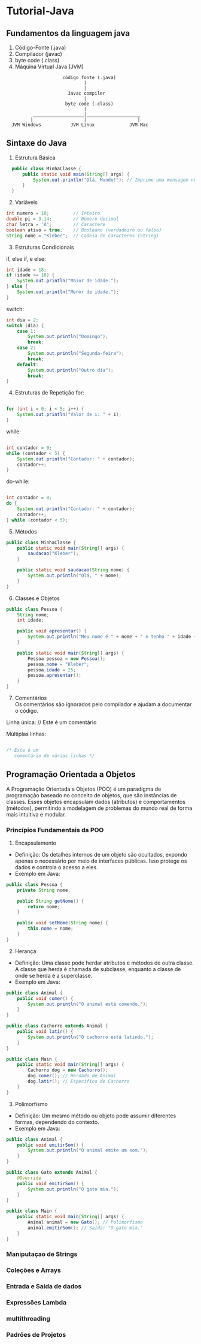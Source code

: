 # Tutorial-Java

## Fundamentos da linguagem java
1. Código-Fonte (.java)
2. Compilador (javac)
3. byte code (.class)
4. Máquina Virtual Java (JVM)

```
                     código fonte (.java)
                             |
                             |
                       Javac compiler
                             |
                      byte code (.class)
                             |
          ___________________|____________________
         |                   |                   |
  JVM Windows           JVM Linux             JVM Mac   

```
   
## Sintaxe do Java
1. Estrutura Básica
   
``` java
  public class MinhaClasse {
      public static void main(String[] args) {
          System.out.println("Olá, Mundo!"); // Imprime uma mensagem no console
      }
  }

```
2. Variáveis
``` java
int numero = 10;         // Inteiro
double pi = 3.14;        // Número decimal
char letra = 'A';        // Caractere
boolean ativo = true;    // Booleano (verdadeiro ou falso)
String nome = "Kleber";  // Cadeia de caracteres (String)

```
3. Estruturas Condicionais
   
if, else if, e else:
``` java
int idade = 18;
if (idade >= 18) {
    System.out.println("Maior de idade.");
} else {
    System.out.println("Menor de idade.");
}
```

switch:
``` java
int dia = 2;
switch (dia) {
    case 1:
        System.out.println("Domingo");
        break;
    case 2:
        System.out.println("Segunda-feira");
        break;
    default:
        System.out.println("Outro dia");
        break;
}
```
4. Estruturas de Repetição
for:
```java

for (int i = 0; i < 5; i++) {
    System.out.println("Valor de i: " + i);
}
```
while:
```java

int contador = 0;
while (contador < 5) {
    System.out.println("Contador: " + contador);
    contador++;
}
```
do-while:
```java

int contador = 0;
do {
    System.out.println("Contador: " + contador);
    contador++;
} while (contador < 5);

```
5. Métodos

``` java
public class MinhaClasse {
    public static void main(String[] args) {
        saudacao("Kleber");
    }

    public static void saudacao(String nome) {
        System.out.println("Olá, " + nome);
    }
}
```
6. Classes e Objetos
``` java
public class Pessoa {
    String nome;
    int idade;

    public void apresentar() {
        System.out.println("Meu nome é " + nome + " e tenho " + idade + " anos.");
    }

    public static void main(String[] args) {
        Pessoa pessoa = new Pessoa();
        pessoa.nome = "Kleber";
        pessoa.idade = 25;
        pessoa.apresentar();
    }
}
```
7. Comentários\
Os comentários são ignorados pelo compilador e ajudam a documentar o código.

Linha única: //  Este é um comentário

Múltiplas linhas:
```java

/* Este é um
   comentário de várias linhas */

```

## Programação Orientada a Objetos
A Programação Orientada a Objetos (POO) é um paradigma de programação baseado no conceito de objetos, que são instâncias de classes. Esses objetos encapsulam dados (atributos) e comportamentos (métodos), permitindo a modelagem de problemas do mundo real de forma mais intuitiva e modular.

### Princípios Fundamentais da POO

1. Encapsulamento
- Definição: Os detalhes internos de um objeto são ocultados, expondo apenas o necessário por meio de interfaces públicas. Isso protege os dados e controla o acesso a eles.
- Exemplo em Java:
``` java
public class Pessoa {
    private String nome;

    public String getNome() {
        return nome;
    }

    public void setNome(String nome) {
        this.nome = nome;
    }
}
```

2. Herança
- Definição: Uma classe pode herdar atributos e métodos de outra classe. A classe que herda é chamada de subclasse, enquanto a classe de onde se herda é a superclasse.
- Exemplo em Java:

``` java
public class Animal {
    public void comer() {
        System.out.println("O animal está comendo.");
    }
}

public class Cachorro extends Animal {
    public void latir() {
        System.out.println("O cachorro está latindo.");
    }
}

public class Main {
    public static void main(String[] args) {
        Cachorro dog = new Cachorro();
        dog.comer(); // Herdado de Animal
        dog.latir(); // Específico de Cachorro
    }
}
```
3. Polimorfismo
- Definição: Um mesmo método ou objeto pode assumir diferentes formas, dependendo do contexto.
- Exemplo em Java:
``` java
public class Animal {
    public void emitirSom() {
        System.out.println("O animal emite um som.");
    }
}

public class Gato extends Animal {
    @Override
    public void emitirSom() {
        System.out.println("O gato mia.");
    }
}

public class Main {
    public static void main(String[] args) {
        Animal animal = new Gato(); // Polimorfismo
        animal.emitirSom(); // Saída: "O gato mia."
    }
}
```
### Maniputaçao de Strings
### Coleções e Arrays
### Entrada e Saida de dados
### Expressões Lambda
### multithreading 
### Padrões de Projetos
